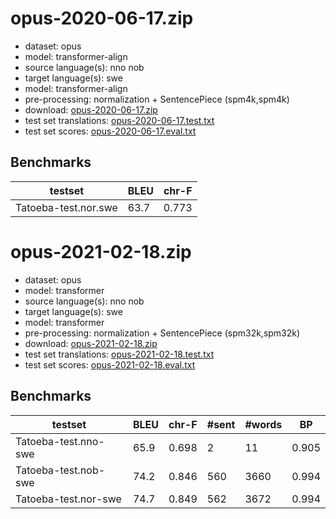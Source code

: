 # opus-2020-06-17.zip

* dataset: opus
* model: transformer-align
* source language(s): nno nob
* target language(s): swe
* model: transformer-align
* pre-processing: normalization + SentencePiece (spm4k,spm4k)
* download: [opus-2020-06-17.zip](https://object.pouta.csc.fi/Tatoeba-MT-models/nor-swe/opus-2020-06-17.zip)
* test set translations: [opus-2020-06-17.test.txt](https://object.pouta.csc.fi/Tatoeba-MT-models/nor-swe/opus-2020-06-17.test.txt)
* test set scores: [opus-2020-06-17.eval.txt](https://object.pouta.csc.fi/Tatoeba-MT-models/nor-swe/opus-2020-06-17.eval.txt)

## Benchmarks

| testset               | BLEU  | chr-F |
|-----------------------|-------|-------|
| Tatoeba-test.nor.swe 	| 63.7 	| 0.773 |






# opus-2021-02-18.zip

* dataset: opus
* model: transformer
* source language(s): nno nob
* target language(s): swe
* model: transformer
* pre-processing: normalization + SentencePiece (spm32k,spm32k)
* download: [opus-2021-02-18.zip](https://object.pouta.csc.fi/Tatoeba-MT-models/nor-swe/opus-2021-02-18.zip)
* test set translations: [opus-2021-02-18.test.txt](https://object.pouta.csc.fi/Tatoeba-MT-models/nor-swe/opus-2021-02-18.test.txt)
* test set scores: [opus-2021-02-18.eval.txt](https://object.pouta.csc.fi/Tatoeba-MT-models/nor-swe/opus-2021-02-18.eval.txt)

## Benchmarks

| testset | BLEU  | chr-F | #sent | #words | BP |
|---------|-------|-------|-------|--------|----|
| Tatoeba-test.nno-swe 	| 65.9 	| 0.698 	| 2 	| 11 	| 0.905 |
| Tatoeba-test.nob-swe 	| 74.2 	| 0.846 	| 560 	| 3660 	| 0.994 |
| Tatoeba-test.nor-swe 	| 74.7 	| 0.849 	| 562 	| 3672 	| 0.994 |

